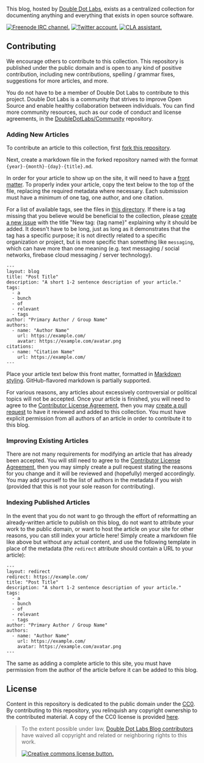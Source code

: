 This blog, hosted by [Double Dot Labs](https://doubledot.dev/blog/), exists as a centralized collection for documenting anything and everything that exists in open source software.

[![Freenode IRC channel.](https://img.shields.io/badge/irc.freenode.net-%23%23doubledotlabs-brightgreen.svg)](https://webchat.freenode.net/?channels=%23%23doubledotlabs&uio=MTY9dHJ1ZSY5PXRydWUmMTE9MjE1e1)
[![Twitter account.](https://img.shields.io/badge/twitter-%40doubledotlabs-blue.svg?color=43b4f9&logo=twitter)](https://twitter.com/doubledotlabs)
[![CLA assistant.](https://cla-assistant.io/readme/badge/DoubleDotLabs/Blog)](https://cla-assistant.io/DoubleDotLabs/Blog)

## Contributing

We encourage others to contribute to this collection. This repository is published under the public domain and is open to any kind of
positive contribution, including new contributions, spelling / grammar fixes, suggestions for more articles, and more.

You do not have to be a member of Double Dot Labs to contribute to this project. Double Dot Labs is a community that strives to
improve Open Source and enable healthy collaboration between individuals. You can find more community resources, such as our code
of conduct and license agreements, in the [DoubleDotLabs/Community](https://github.com/DoubleDotLabs/Community) repository.

### Adding New Articles

To contribute an article to this collection, first [fork this repository](https://github.com/DoubleDotLabs/Blog/fork).

Next, create a markdown file in the forked repository named with the format `{year}-{month}-{day}-{title}.md`.

In order for your article to show up on the site, it will need to have a [front matter](https://jekyllrb.com/docs/front-matter/).
To properly index your article, copy the text below to the top of the file, replacing the required metadata where necessary. Each
submission must have a minimum of one tag, one author, and one citation.

For a list of available tags, see the files in [this directory](https://github.com/DoubleDotLabs/DoubleDotLabs.github.io/tree/master/_tags).
If there is a tag missing that you believe would be beneficial to the collection, please
[create a new issue](https://github.com/DoubleDotLabs/Blog/issues/new) with the title "New tag: {tag name}" explaining why it should be
added. It doesn't have to be long, just as long as it demonstrates that the tag has a specific purpose; it is not directly related to a
specific organization or project, but is more specific than something like `messaging`, which can have more than one meaning (e.g. text
messaging / social networks, firebase cloud messaging / server technology).

```
---
layout: blog
title: "Post Title"
description: "A short 1-2 sentence description of your article."
tags:
  - a
  - bunch
  - of
  - relevant
  - tags
author: "Primary Author / Group Name"
authors:
  - name: "Author Name"
    url: https://example.com/
    avatar: https://example.com/avatar.png
citations:
  - name: "Citation Name"
    url: https://example.com/
---
```

Place your article text below this front matter, formatted in [Markdown styling](https://guides.github.com/features/mastering-markdown/).
GitHub-flavored markdown is partially supported.

For various reasons, any articles about excessively controversial or political topics will not be accepted. Once your article is finished,
you will need to agree to the [Contributor License Agreement](https://cla-assistant.io/DoubleDotLabs/Blog), then you may
[create a pull request](https://help.github.com/en/articles/creating-a-pull-request) to have it reviewed and added to this collection. You
must have explicit permission from all authors of an article in order to contribute it to this blog.

### Improving Existing Articles

There are not many requirements for modifying an article that has already been accepted. You will still need to agree to the
[Contributor License Agreement](https://cla-assistant.io/DoubleDotLabs/Blog), then you may simply create a pull request stating the reasons
for you change and it will be reviewed and (hopefully) merged accordingly. You may add yourself to the list of authors in the metadata if you
wish (provided that this is not your sole reason for contributing).

### Indexing Published Articles

In the event that you do not want to go through the effort of reformatting an already-written article to publish on this blog, do not want to
attribute your work to the public domain, or want to host the article on your site for other reasons, you can still index your article here!
Simply create a markdown file like above but without any actual content, and use the following template in place of the metadata (the `redirect`
attribute should contain a URL to your article):

```
---
layout: redirect
redirect: https://example.com/
title: "Post Title"
description: "A short 1-2 sentence description of your article."
tags:
  - a
  - bunch
  - of
  - relevant
  - tags
author: "Primary Author / Group Name"
authors:
  - name: "Author Name"
    url: https://example.com/
    avatar: https://example.com/avatar.png
---
```

The same as adding a complete article to this site, you must have permission from the author of the article before it can be added to this
blog.

## License

Content in this repository is dedicated to the public domain under the [CC0](https://creativecommons.org/share-your-work/public-domain/cc0/).
By contributing to this repository, you relinquish any copyright ownership to the contributed material. A copy of the CC0 license is provided
[here](./LICENSE).

> To the extent possible under law, [Double Dot Labs Blog contributors](https://doubledot.dev/blog/authors/) have waived all copyright and related or neighboring rights to this work.
> 
> [![Creative commons license button.](https://licensebuttons.net/p/zero/1.0/88x31.png)](https://creativecommons.org/publicdomain/zero/1.0/)
